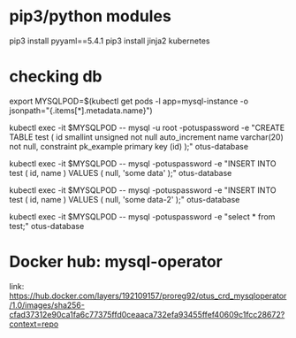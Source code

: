 # pip3/python modules

pip3 install pyyaml==5.4.1
pip3 install jinja2 kubernetes

# checking db
export MYSQLPOD=$(kubectl get pods -l app=mysql-instance -o jsonpath="{.items[*].metadata.name}")
    
kubectl exec -it $MYSQLPOD -- mysql -u root  -potuspassword -e "CREATE TABLE test ( id smallint unsigned not null auto_increment name varchar(20) not null, constraint pk_example primary key (id) );" otus-database

kubectl exec -it $MYSQLPOD -- mysql -potuspassword  -e "INSERT INTO test ( id, name ) VALUES ( null, 'some data' );" otus-database
     
kubectl exec -it $MYSQLPOD -- mysql -potuspassword -e "INSERT INTO test ( id, name ) VALUES ( null, 'some data-2' );" otus-database

kubectl exec -it $MYSQLPOD -- mysql -potuspassword -e "select * from test;" otus-database

# Docker hub: mysql-operator

link: https://hub.docker.com/layers/192109157/proreg92/otus_crd_mysqloperator/1.0/images/sha256-cfad37312e90ca1fa6c77375ffd0ceaaca732efa93455ffef40609c1fcc28672?context=repo 